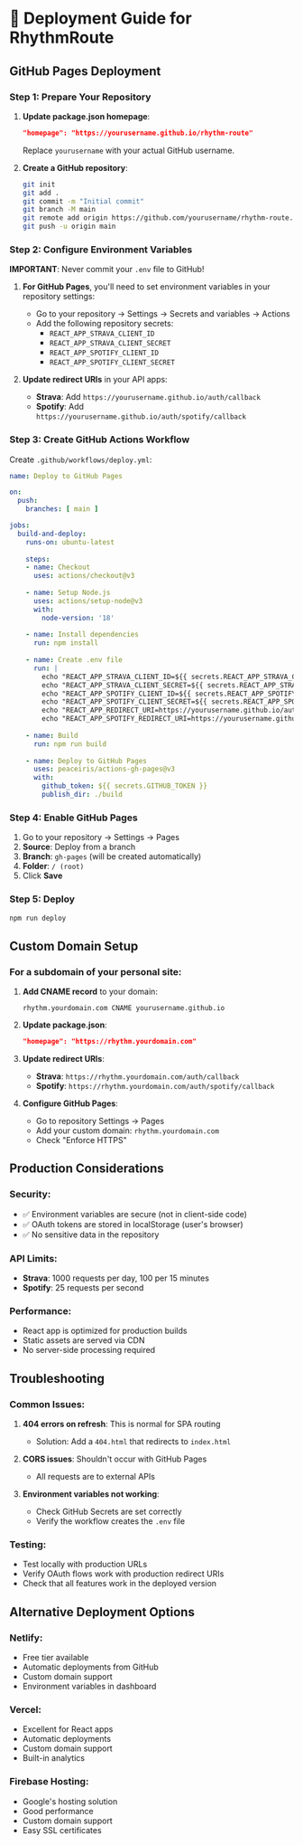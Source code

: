 # 🚀 Deployment Guide for RhythmRoute

## GitHub Pages Deployment

### **Step 1: Prepare Your Repository**

1. **Update package.json homepage**:
   ```json
   "homepage": "https://yourusername.github.io/rhythm-route"
   ```
   Replace `yourusername` with your actual GitHub username.

2. **Create a GitHub repository**:
   ```bash
   git init
   git add .
   git commit -m "Initial commit"
   git branch -M main
   git remote add origin https://github.com/yourusername/rhythm-route.git
   git push -u origin main
   ```

### **Step 2: Configure Environment Variables**

**IMPORTANT**: Never commit your `.env` file to GitHub!

1. **For GitHub Pages**, you'll need to set environment variables in your repository settings:
   - Go to your repository → Settings → Secrets and variables → Actions
   - Add the following repository secrets:
     - `REACT_APP_STRAVA_CLIENT_ID`
     - `REACT_APP_STRAVA_CLIENT_SECRET`
     - `REACT_APP_SPOTIFY_CLIENT_ID`
     - `REACT_APP_SPOTIFY_CLIENT_SECRET`

2. **Update redirect URIs** in your API apps:
   - **Strava**: Add `https://yourusername.github.io/auth/callback`
   - **Spotify**: Add `https://yourusername.github.io/auth/spotify/callback`

### **Step 3: Create GitHub Actions Workflow**

Create `.github/workflows/deploy.yml`:

```yaml
name: Deploy to GitHub Pages

on:
  push:
    branches: [ main ]

jobs:
  build-and-deploy:
    runs-on: ubuntu-latest
    
    steps:
    - name: Checkout
      uses: actions/checkout@v3
      
    - name: Setup Node.js
      uses: actions/setup-node@v3
      with:
        node-version: '18'
        
    - name: Install dependencies
      run: npm install
      
    - name: Create .env file
      run: |
        echo "REACT_APP_STRAVA_CLIENT_ID=${{ secrets.REACT_APP_STRAVA_CLIENT_ID }}" >> .env
        echo "REACT_APP_STRAVA_CLIENT_SECRET=${{ secrets.REACT_APP_STRAVA_CLIENT_SECRET }}" >> .env
        echo "REACT_APP_SPOTIFY_CLIENT_ID=${{ secrets.REACT_APP_SPOTIFY_CLIENT_ID }}" >> .env
        echo "REACT_APP_SPOTIFY_CLIENT_SECRET=${{ secrets.REACT_APP_SPOTIFY_CLIENT_SECRET }}" >> .env
        echo "REACT_APP_REDIRECT_URI=https://yourusername.github.io/auth/callback" >> .env
        echo "REACT_APP_SPOTIFY_REDIRECT_URI=https://yourusername.github.io/auth/spotify/callback" >> .env
        
    - name: Build
      run: npm run build
      
    - name: Deploy to GitHub Pages
      uses: peaceiris/actions-gh-pages@v3
      with:
        github_token: ${{ secrets.GITHUB_TOKEN }}
        publish_dir: ./build
```

### **Step 4: Enable GitHub Pages**

1. Go to your repository → Settings → Pages
2. **Source**: Deploy from a branch
3. **Branch**: `gh-pages` (will be created automatically)
4. **Folder**: `/ (root)`
5. Click **Save**

### **Step 5: Deploy**

```bash
npm run deploy
```

## Custom Domain Setup

### **For a subdomain of your personal site:**

1. **Add CNAME record** to your domain:
   ```
   rhythm.yourdomain.com CNAME yourusername.github.io
   ```

2. **Update package.json**:
   ```json
   "homepage": "https://rhythm.yourdomain.com"
   ```

3. **Update redirect URIs**:
   - **Strava**: `https://rhythm.yourdomain.com/auth/callback`
   - **Spotify**: `https://rhythm.yourdomain.com/auth/spotify/callback`

4. **Configure GitHub Pages**:
   - Go to repository Settings → Pages
   - Add your custom domain: `rhythm.yourdomain.com`
   - Check "Enforce HTTPS"

## Production Considerations

### **Security:**
- ✅ Environment variables are secure (not in client-side code)
- ✅ OAuth tokens are stored in localStorage (user's browser)
- ✅ No sensitive data in the repository

### **API Limits:**
- **Strava**: 1000 requests per day, 100 per 15 minutes
- **Spotify**: 25 requests per second

### **Performance:**
- React app is optimized for production builds
- Static assets are served via CDN
- No server-side processing required

## Troubleshooting

### **Common Issues:**

1. **404 errors on refresh**: This is normal for SPA routing
   - Solution: Add a `404.html` that redirects to `index.html`

2. **CORS issues**: Shouldn't occur with GitHub Pages
   - All requests are to external APIs

3. **Environment variables not working**:
   - Check GitHub Secrets are set correctly
   - Verify the workflow creates the `.env` file

### **Testing:**
- Test locally with production URLs
- Verify OAuth flows work with production redirect URIs
- Check that all features work in the deployed version

## Alternative Deployment Options

### **Netlify:**
- Free tier available
- Automatic deployments from GitHub
- Custom domain support
- Environment variables in dashboard

### **Vercel:**
- Excellent for React apps
- Automatic deployments
- Custom domain support
- Built-in analytics

### **Firebase Hosting:**
- Google's hosting solution
- Good performance
- Custom domain support
- Easy SSL certificates 
